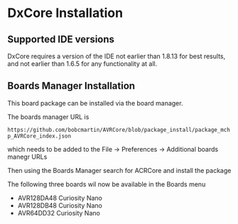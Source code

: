 # DxCore Installation

## Supported IDE versions
DxCore requires a version of the IDE not earlier than 1.8.13 for best results, and not earlier than 1.6.5 for any functionality at all.


## Boards Manager Installation 

This board package can be installed via the board manager. 

The boards manager URL is 

`https://github.com/bobcmartin/AVRCore/blob/package_install/package_mchp_AVRCore_index.json`

which needs to be added to the File -> Preferences -> Additional boards manegr URLs

Then using the Boards Manager search for ACRCore and install the package

The following three boards wil now be available in the Boards menu

* AVR128DA48 Curiosity Nano
* AVR128DB48 Curiosity Nano
* AVR64DD32 Curiosity Nano





